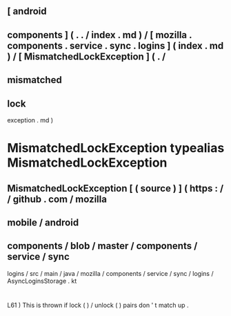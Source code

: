 [
android
-
components
]
(
.
.
/
index
.
md
)
/
[
mozilla
.
components
.
service
.
sync
.
logins
]
(
index
.
md
)
/
[
MismatchedLockException
]
(
.
/
-
mismatched
-
lock
-
exception
.
md
)
#
MismatchedLockException
typealias
MismatchedLockException
=
MismatchedLockException
[
(
source
)
]
(
https
:
/
/
github
.
com
/
mozilla
-
mobile
/
android
-
components
/
blob
/
master
/
components
/
service
/
sync
-
logins
/
src
/
main
/
java
/
mozilla
/
components
/
service
/
sync
/
logins
/
AsyncLoginsStorage
.
kt
#
L61
)
This
is
thrown
if
lock
(
)
/
unlock
(
)
pairs
don
'
t
match
up
.
